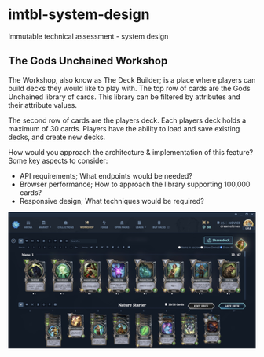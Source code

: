 # imtbl-system-design
Immutable technical assessment - system design

## The Gods Unchained Workshop

The Workshop, also know as The Deck Builder; is a place where players can build decks they would like to play with.
The top row of cards are the Gods Unchained library of cards. This library can be filtered by attributes and their attribute values.

The second row of cards are the players deck. Each players deck holds a maximum of 30 cards.
Players have the ability to load and save existing decks, and create new decks.

How would you approach the architecture & implementation of this feature?
Some key aspects to consider:
- API requirements; What endpoints would be needed?
- Browser performance; How to approach the library supporting 100,000 cards?
- Responsive design; What techniques would be required?

![Workshop](https://github.com/dreamoftrees/imtbl-system-design/blob/main/assets/images/gu-workshop.jpg?raw=true)
